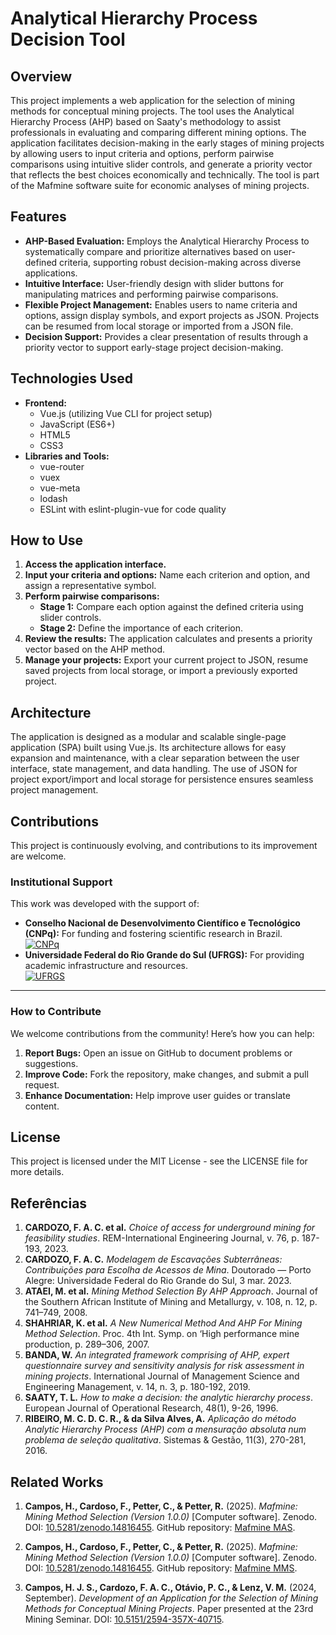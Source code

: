 # Analytical Hierarchy Process Decision Tool

## Overview

This project implements a web application for the selection of mining methods for conceptual mining projects. The tool uses the Analytical Hierarchy Process (AHP) based on Saaty's methodology to assist professionals in evaluating and comparing different mining options. The application facilitates decision-making in the early stages of mining projects by allowing users to input criteria and options, perform pairwise comparisons using intuitive slider controls, and generate a priority vector that reflects the best choices economically and technically. The tool is part of the Mafmine software suite for economic analyses of mining projects.

## Features

- **AHP-Based Evaluation:** Employs the Analytical Hierarchy Process to systematically compare and prioritize alternatives based on user-defined criteria, supporting robust decision-making across diverse applications.
- **Intuitive Interface:** User-friendly design with slider buttons for manipulating matrices and performing pairwise comparisons.
- **Flexible Project Management:** Enables users to name criteria and options, assign display symbols, and export projects as JSON. Projects can be resumed from local storage or imported from a JSON file.
- **Decision Support:** Provides a clear presentation of results through a priority vector to support early-stage project decision-making.

## Technologies Used

- **Frontend:**
  - Vue.js (utilizing Vue CLI for project setup)
  - JavaScript (ES6+)
  - HTML5
  - CSS3
- **Libraries and Tools:**
  - vue-router
  - vuex
  - vue-meta
  - lodash
  - ESLint with eslint-plugin-vue for code quality

## How to Use

1. **Access the application interface.**
2. **Input your criteria and options:** Name each criterion and option, and assign a representative symbol.
3. **Perform pairwise comparisons:**  
   - **Stage 1:** Compare each option against the defined criteria using slider controls.  
   - **Stage 2:** Define the importance of each criterion.
4. **Review the results:** The application calculates and presents a priority vector based on the AHP method.
5. **Manage your projects:** Export your current project to JSON, resume saved projects from local storage, or import a previously exported project.

## Architecture

The application is designed as a modular and scalable single-page application (SPA) built using Vue.js. Its architecture allows for easy expansion and maintenance, with a clear separation between the user interface, state management, and data handling. The use of JSON for project export/import and local storage for persistence ensures seamless project management.

## Contributions

This project is continuously evolving, and contributions to its improvement are welcome.

### Institutional Support
This work was developed with the support of:  
- **Conselho Nacional de Desenvolvimento Científico e Tecnológico (CNPq):** For funding and fostering scientific research in Brazil.  
  [![CNPq](https://img.shields.io/badge/Supported%20by-CNPq-blue)](https://www.gov.br/cnpq/)  
- **Universidade Federal do Rio Grande do Sul (UFRGS):** For providing academic infrastructure and resources.  
  [![UFRGS](https://img.shields.io/badge/Affiliated%20with-UFRGS-red)](https://www.ufrgs.br/)  

---

### How to Contribute

We welcome contributions from the community! Here’s how you can help:  
1. **Report Bugs:** Open an issue on GitHub to document problems or suggestions.  
2. **Improve Code:** Fork the repository, make changes, and submit a pull request.  
3. **Enhance Documentation:** Help improve user guides or translate content.

## License

This project is licensed under the MIT License - see the LICENSE file for more details.



## Referências

1. **CARDOZO, F. A. C. et al.** _Choice of access for underground mining for feasibility studies_. REM-International Engineering Journal, v. 76, p. 187-193, 2023.
2. **CARDOZO, F. A. C.** _Modelagem de Escavações Subterrâneas: Contribuições para Escolha de Acessos de Mina_. Doutorado — Porto Alegre: Universidade Federal do Rio Grande do Sul, 3 mar. 2023.
3. **ATAEI, M. et al.** _Mining Method Selection By AHP Approach_. Journal of the Southern African Institute of Mining and Metallurgy, v. 108, n. 12, p. 741–749, 2008.
4. **SHAHRIAR, K. et al.** _A New Numerical Method And AHP For Mining Method Selection_. Proc. 4th Int. Symp. on ‘High performance mine production, p. 289–306, 2007.
5. **BANDA, W.** _An integrated framework comprising of AHP, expert questionnaire survey and sensitivity analysis for risk assessment in mining projects_. International Journal of Management Science and Engineering Management, v. 14, n. 3, p. 180-192, 2019.
6. **SAATY, T. L.** _How to make a decision: the analytic hierarchy process_. European Journal of Operational Research, 48(1), 9-26, 1996.
7. **RIBEIRO, M. C. D. C. R., & da Silva Alves, A.** _Aplicação do método Analytic Hierarchy Process (AHP) com a mensuração absoluta num problema de seleção qualitativa_. Sistemas & Gestão, 11(3), 270-281, 2016.

## Related Works

1. **Campos, H., Cardoso, F., Petter, C., & Petter, R.** (2025). _Mafmine: Mining Method Selection (Version 1.0.0)_ [Computer software]. Zenodo. DOI: [10.5281/zenodo.14816455](https://doi.org/10.5281/zenodo.14816455). GitHub repository: [Mafmine MAS](https://github.com/higorjsc/mafmine_mas).

2. **Campos, H., Cardoso, F., Petter, C., & Petter, R.** (2025). _Mafmine: Mining Method Selection (Version 1.0.0)_ [Computer software]. Zenodo. DOI: [10.5281/zenodo.14816455](https://doi.org/10.5281/zenodo.14816455). GitHub repository: [Mafmine MMS](https://github.com/higorjsc/mafmine_mms).

3. **Campos, H. J. S., Cardozo, F. A. C., Otávio, P. C., & Lenz, V. M.** (2024, September). _Development of an Application for the Selection of Mining Methods for Conceptual Mining Projects_. Paper presented at the 23rd Mining Seminar. DOI: [10.5151/2594-357X-40715](https://doi.org/10.5151/2594-357X-40715). 
